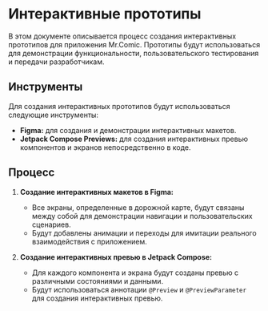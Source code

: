 # Интерактивные прототипы

В этом документе описывается процесс создания интерактивных прототипов для приложения Mr.Comic. Прототипы будут использоваться для демонстрации функциональности, пользовательского тестирования и передачи разработчикам.

## Инструменты

Для создания интерактивных прототипов будут использоваться следующие инструменты:

*   **Figma:** для создания и демонстрации интерактивных макетов.
*   **Jetpack Compose Previews:** для создания интерактивных превью компонентов и экранов непосредственно в коде.

## Процесс

1.  **Создание интерактивных макетов в Figma:**
    *   Все экраны, определенные в дорожной карте, будут связаны между собой для демонстрации навигации и пользовательских сценариев.
    *   Будут добавлены анимации и переходы для имитации реального взаимодействия с приложением.

2.  **Создание интерактивных превью в Jetpack Compose:**
    *   Для каждого компонента и экрана будут созданы превью с различными состояниями и данными.
    *   Будут использоваться аннотации `@Preview` и `@PreviewParameter` для создания интерактивных превью.


